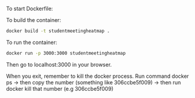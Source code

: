 To start Dockerfile:

To build the container:
```bash
docker build -t studentmeetingheatmap .
```

To run the container:

```bash
docker run -p 3000:3000 studentmeetingheatmap
```

Then go to localhost:3000 in your browser.

When you exit, remember to kill the docker process. Run command docker ps -> then copy the number (something like 306ccbe5f009) -> then run docker kill that number (e.g 306ccbe5f009)
